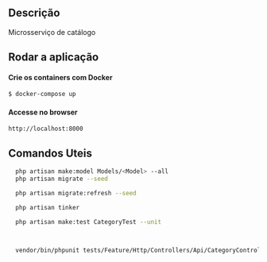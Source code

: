 ## Descrição

Microsserviço de catálogo

## Rodar a aplicação

#### Crie os containers com Docker

```bash
$ docker-compose up
```

#### Accesse no browser

```
http://localhost:8000
```

## Comandos Uteis

```bash
  php artisan make:model Models/<Model> --all
  php artisan migrate --seed

  php artisan migrate:refresh --seed

  php artisan tinker

  php artisan make:test CategoryTest --unit



  vendor/bin/phpunit tests/Feature/Http/Controllers/Api/CategoryControllerTest.php
```
